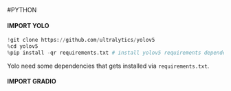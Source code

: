 #PYTHON 

#### IMPORT YOLO

```PYTHON 
!git clone https://github.com/ultralytics/yolov5
%cd yolov5
%pip install -qr requirements.txt # install yolov5 requirements dependencies
```

Yolo need some dependencies that gets installed via `requirements.txt`. 

#### IMPORT GRADIO

```PYTHON

```


